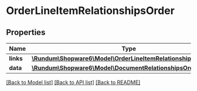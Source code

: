 # OrderLineItemRelationshipsOrder

## Properties
Name | Type | Description | Notes
------------ | ------------- | ------------- | -------------
**links** | [**\Rundum\Shopware6\Model\OrderLineItemRelationshipsOrderLinks**](OrderLineItemRelationshipsOrderLinks.md) |  | [optional] 
**data** | [**\Rundum\Shopware6\Model\DocumentRelationshipsOrderData**](DocumentRelationshipsOrderData.md) |  | [optional] 

[[Back to Model list]](../../README.md#documentation-for-models) [[Back to API list]](../../README.md#documentation-for-api-endpoints) [[Back to README]](../../README.md)

